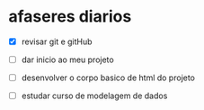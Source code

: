 # afaseres diarios

- [x] revisar git e gitHub

- [ ] dar inicio ao meu projeto

- [ ] desenvolver o corpo basico de html do projeto 

- [ ] estudar curso de modelagem de dados
